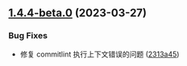 ## [1.4.4-beta.0](https://github.com/developer-once/one-cli/compare/v1.4.3-beta.0...v1.4.4-beta.0) (2023-03-27)


### Bug Fixes

* 修复 commitlint 执行上下文错误的问题 ([2313a45](https://github.com/developer-once/one-cli/commit/2313a4501975c372a3f2ceeb8934008263247525))



